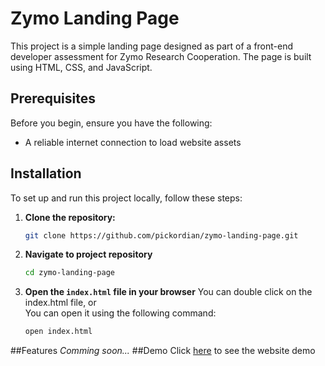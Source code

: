 # Zymo Landing Page
This project is a simple landing page designed as part of a front-end developer assessment for Zymo Research Cooperation. The page is built using HTML, CSS, and JavaScript.

## Prerequisites
Before you begin, ensure you have the following:
- A reliable internet connection to load website assets

## Installation
To set up and run this project locally, follow these steps:

1. **Clone the repository:**
   ```sh
   git clone https://github.com/pickordian/zymo-landing-page.git
   ```
2. **Navigate to project repository**
    ```sh
    cd zymo-landing-page
    ```
3. **Open the `index.html` file in your browser**
    You can double click on the index.html file, or  
    You can open it using the following command:
    ```sh
    open index.html
    ```
##Features
_Comming soon..._ 
##Demo 
 Click [here](pickordian.github.io/zymo-landing-page) to see the website demo
